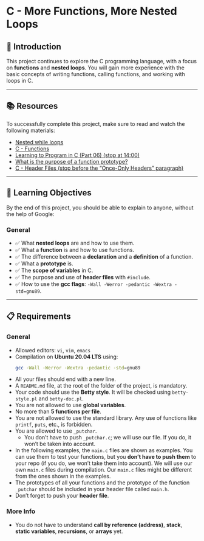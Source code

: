 # C - More Functions, More Nested Loops

## 📌 Introduction
This project continues to explore the C programming language, with a focus on **functions** and **nested loops**. You will gain more experience with the basic concepts of writing functions, calling functions, and working with loops in C.

---

## 📚 Resources
To successfully complete this project, make sure to read and watch the following materials:

- [Nested while loops](https://example-link.com)
- [C - Functions](https://example-link.com)
- [Learning to Program in C (Part 06) (stop at 14:00)](https://www.youtube.com/watch?v=example)
- [What is the purpose of a function prototype?](https://example-link.com)
- [C - Header Files (stop before the “Once-Only Headers” paragraph)](https://example-link.com)

---

## 🎯 Learning Objectives
By the end of this project, you should be able to explain to anyone, without the help of Google:

### General
- ✅ What **nested loops** are and how to use them.  
- ✅ What a **function** is and how to use functions.  
- ✅ The difference between a **declaration** and a **definition** of a function.  
- ✅ What a **prototype** is.  
- ✅ The **scope of variables** in C.  
- ✅ The purpose and use of **header files** with `#include`.  
- ✅ How to use the **gcc flags**: `-Wall -Werror -pedantic -Wextra -std=gnu89`.  

---

## 📋 Requirements

### General

- Allowed editors: `vi`, `vim`, `emacs`
- Compilation on **Ubuntu 20.04 LTS** using:
  ```sh
  gcc -Wall -Werror -Wextra -pedantic -std=gnu89
  ```
- All your files should end with a new line.
- A `README.md` file, at the root of the folder of the project, is mandatory.
- Your code should use the **Betty style**. It will be checked using `betty-style.pl` and `betty-doc.pl`.
- You are not allowed to use **global variables**.
- No more than **5 functions per file**.
- You are not allowed to use the standard library. Any use of functions like `printf`, `puts`, etc., is forbidden.
- You are allowed to use `_putchar`.
  - You don’t have to push `_putchar.c`; we will use our file. If you do, it won’t be taken into account.
- In the following examples, the `main.c` files are shown as examples. You can use them to test your functions, but you **don’t have to push them** to your repo (if you do, we won’t take them into account). We will use our own `main.c` files during compilation. Our `main.c` files might be different from the ones shown in the examples.
- The prototypes of all your functions and the prototype of the function `_putchar` should be included in your header file called `main.h`.
- Don’t forget to push your **header file**.

### More Info

- You do not have to understand **call by reference (address)**, **stack**, **static variables**, **recursions**, or **arrays** yet.
